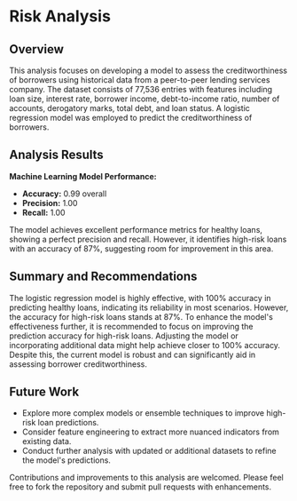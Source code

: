# Risk Analysis

## Overview
This analysis focuses on developing a model to assess the creditworthiness of borrowers using historical data from a peer-to-peer lending services company. The dataset consists of 77,536 entries with features including loan size, interest rate, borrower income, debt-to-income ratio, number of accounts, derogatory marks, total debt, and loan status. A logistic regression model was employed to predict the creditworthiness of borrowers.

## Analysis Results

**Machine Learning Model Performance:**
- **Accuracy:** 0.99 overall
- **Precision:** 1.00
- **Recall:** 1.00

The model achieves excellent performance metrics for healthy loans, showing a perfect precision and recall. However, it identifies high-risk loans with an accuracy of 87%, suggesting room for improvement in this area.

## Summary and Recommendations

The logistic regression model is highly effective, with 100% accuracy in predicting healthy loans, indicating its reliability in most scenarios. However, the accuracy for high-risk loans stands at 87%. To enhance the model's effectiveness further, it is recommended to focus on improving the prediction accuracy for high-risk loans. Adjusting the model or incorporating additional data might help achieve closer to 100% accuracy. Despite this, the current model is robust and can significantly aid in assessing borrower creditworthiness.

## Future Work

- Explore more complex models or ensemble techniques to improve high-risk loan predictions.
- Consider feature engineering to extract more nuanced indicators from existing data.
- Conduct further analysis with updated or additional datasets to refine the model's predictions.

Contributions and improvements to this analysis are welcomed. Please feel free to fork the repository and submit pull requests with enhancements.
